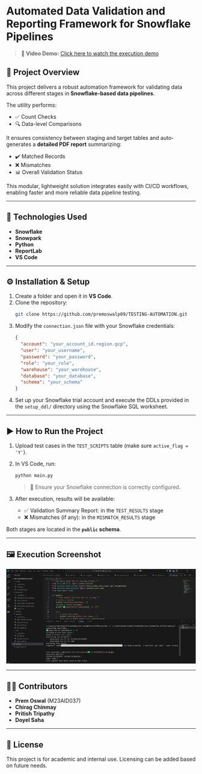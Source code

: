 # Automated Data Validation and Reporting Framework for Snowflake Pipelines

> **🎥 Video Demo:** [Click here to watch the execution demo](https://drive.google.com/your-demo-video-link)

## 🚀 Project Overview

This project delivers a robust automation framework for validating data across different stages in **Snowflake-based data pipelines**.

The utility performs:
- ✅ Count Checks
- 🔍 Data-level Comparisons

It ensures consistency between staging and target tables and auto-generates a **detailed PDF report** summarizing:
- ✔️ Matched Records
- ❌ Mismatches
- 📊 Overall Validation Status

This modular, lightweight solution integrates easily with CI/CD workflows, enabling faster and more reliable data pipeline testing.

---

## 🧰 Technologies Used

- **Snowflake**
- **Snowpark**
- **Python**
- **ReportLab**
- **VS Code**

---

## ⚙️ Installation & Setup

1. Create a folder and open it in **VS Code**.
2. Clone the repository:
   ```bash
   git clone https://github.com/premoswalp09/TESTING-AUTOMATION.git
   ```
3. Modify the `connection.json` file with your Snowflake credentials:
   ```json
   {
     "account": "your_account_id.region.gcp",
     "user": "your_username",
     "password": "your_password",
     "role": "your_role",
     "warehouse": "your_warehouse",
     "database": "your_database",
     "schema": "your_schema"
   }
   ```
4. Set up your Snowflake trial account and execute the DDLs provided in the `setup_ddl/` directory using the Snowflake SQL worksheet.

---

## ▶️ How to Run the Project

1. Upload test cases in the `TEST_SCRIPTS` table (make sure `active_flag = 'Y'`).
2. In VS Code, run:
   ```bash
   python main.py
   ```
   > 📌 Ensure your Snowflake connection is correctly configured.

3. After execution, results will be available:
   - ✅ Validation Summary Report: in the `TEST_RESULTS` stage
   - ❌ Mismatches (if any): in the `MISMATCH_RESULTS` stage

Both stages are located in the **`public` schema**.

---

## 🖼️ Execution Screenshot

<p align="center">
  <img src="screenshot/execution.png" width="600" alt="Execution Screenshot">
</p>

---

## 👨‍💻 Contributors

- **Prem Oswal** (M23AID037)
- **Chirag Chinmay**
- **Pritish Tripathy**
- **Doyel Saha**

---

## 📄 License

This project is for academic and internal use. Licensing can be added based on future needs.
